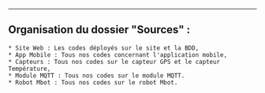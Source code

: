 ************************************************************ 
## Organisation du dossier "Sources" :  

`* Site Web : Les codes déployés sur le site et la BDD,`    
`* App Mobile : Tous nos codes concernant l'application mobile,`   
`* Capteurs : Tous nos codes sur le capteur GPS et le capteur Température,`      
`* Module MQTT : Tous nos codes sur le module MQTT.`  
`* Robot Mbot : Tous nos codes sur le robot Mbot.` 